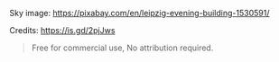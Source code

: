 Sky image: https://pixabay.com/en/leipzig-evening-building-1530591/

Credits: https://is.gd/2pjJws

> Free for commercial use, No attribution required.

